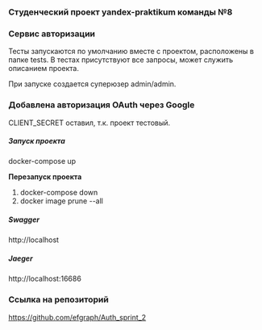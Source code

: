 ### Студенчeский проект yandex-praktikum команды №8

### Сервис авторизации

Тесты запускаются по умолчанию вместе с проектом, расположены в папке tests.
В тестах присутствуют все запросы, может служить описанием проекта.

При запуске создается суперюзер admin/admin.

### Добавлена авторизация OAuth через Google

CLIENT_SECRET оставил, т.к. проект тестовый.

##### Запуск проекта 

docker-compose up

**Перезапуск проекта**

1. docker-compose down
2. docker image prune --all

##### Swagger

http://localhost

##### Jaeger

http://localhost:16686

### Ссылка на репозиторий

https://github.com/efgraph/Auth_sprint_2
